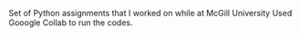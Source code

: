 Set of Python assignments that I worked on while at McGill University
Used Gooogle Collab to run the codes. 
